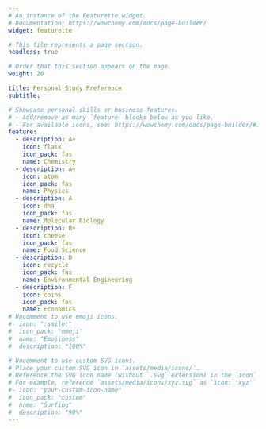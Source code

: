 ```yaml
---
# An instance of the Featurette widget.
# Documentation: https://wowchemy.com/docs/page-builder/
widget: featurette

# This file represents a page section.
headless: true

# Order that this section appears on the page.
weight: 20

title: Personal Study Preference
subtitle:

# Showcase personal skills or business features.
# - Add/remove as many `feature` blocks below as you like.
# - For available icons, see: https://wowchemy.com/docs/page-builder/#icons
feature:
  - description: A+
    icon: flask
    icon_pack: fas
    name: Chemistry
  - description: A+
    icon: atom
    icon_pack: fas
    name: Physics
  - description: A
    icon: dna
    icon_pack: fas
    name: Molecular Biology
  - description: B+
    icon: cheese
    icon_pack: fas
    name: Food Science
  - description: D
    icon: recycle
    icon_pack: fas
    name: Environmental Engineering
  - description: F
    icon: coins
    icon_pack: fas
    name: Economics
# Uncomment to use emoji icons.
#- icon: ":smile:"
#  icon_pack: "emoji"
#  name: "Emojiness"
#  description: "100%"

# Uncomment to use custom SVG icons.
# Place your custom SVG icon in `assets/media/icons/`.
# Reference the SVG icon name (without `.svg` extension) in the `icon` field.
# For example, reference `assets/media/icons/xyz.svg` as `icon: 'xyz'`
#- icon: "your-custom-icon-name"
#  icon_pack: "custom"
#  name: "Surfing"
#  description: "90%"
---
```

